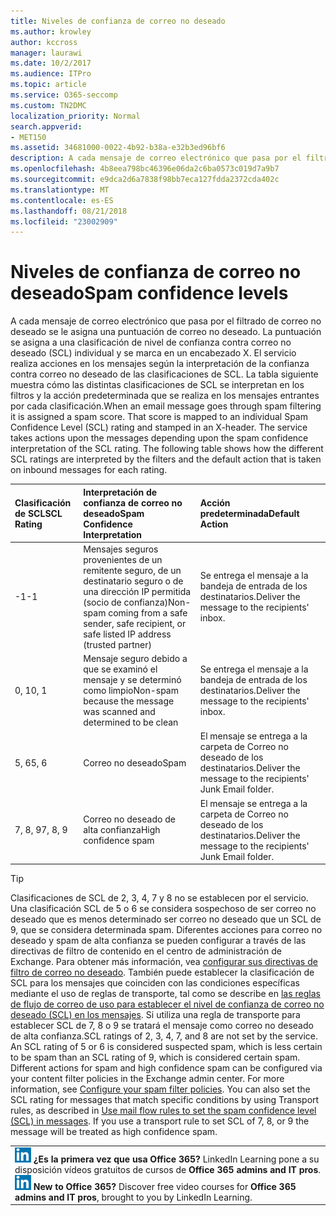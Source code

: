 ```yaml
---
title: Niveles de confianza de correo no deseado
ms.author: krowley
author: kccross
manager: laurawi
ms.date: 10/2/2017
ms.audience: ITPro
ms.topic: article
ms.service: O365-seccomp
ms.custom: TN2DMC
localization_priority: Normal
search.appverid:
- MET150
ms.assetid: 34681000-0022-4b92-b38a-e32b3ed96bf6
description: A cada mensaje de correo electrónico que pasa por el filtrado de correo no deseado se le asigna una puntuación de correo no deseado. La puntuación se asigna a una clasificación de nivel de confianza contra correo no deseado (SCL) individual y se marca en un encabezado X. El servicio realiza acciones en los mensajes según la interpretación de la confianza contra correo no deseado de las clasificaciones de SCL. La tabla siguiente muestra cómo las distintas clasificaciones de SCL se interpretan en los filtros y la acción predeterminada que se realiza en los mensajes entrantes por cada clasificación.
ms.openlocfilehash: 4b8eea798bc46396e06da2c6ba0573c019d7a9b7
ms.sourcegitcommit: e9dca2d6a7838f98bb7eca127fdda2372cda402c
ms.translationtype: MT
ms.contentlocale: es-ES
ms.lasthandoff: 08/21/2018
ms.locfileid: "23002909"
---
```

# <a name="spam-confidence-levels"></a><span data-ttu-id="55801-106">Niveles de confianza de correo no deseado</span><span class="sxs-lookup"><span data-stu-id="55801-106">Spam confidence levels</span></span>

<span data-ttu-id="55801-p102">A cada mensaje de correo electrónico que pasa por el filtrado de correo no deseado se le asigna una puntuación de correo no deseado. La puntuación se asigna a una clasificación de nivel de confianza contra correo no deseado (SCL) individual y se marca en un encabezado X. El servicio realiza acciones en los mensajes según la interpretación de la confianza contra correo no deseado de las clasificaciones de SCL. La tabla siguiente muestra cómo las distintas clasificaciones de SCL se interpretan en los filtros y la acción predeterminada que se realiza en los mensajes entrantes por cada clasificación.</span><span class="sxs-lookup"><span data-stu-id="55801-p102">When an email message goes through spam filtering it is assigned a spam score. That score is mapped to an individual Spam Confidence Level (SCL) rating and stamped in an X-header. The service takes actions upon the messages depending upon the spam confidence interpretation of the SCL rating. The following table shows how the different SCL ratings are interpreted by the filters and the default action that is taken on inbound messages for each rating.</span></span>
  
|<span data-ttu-id="55801-111">**Clasificación de SCL**</span><span class="sxs-lookup"><span data-stu-id="55801-111">**SCL Rating**</span></span>|<span data-ttu-id="55801-112">**Interpretación de confianza de correo no deseado**</span><span class="sxs-lookup"><span data-stu-id="55801-112">**Spam Confidence Interpretation**</span></span>|<span data-ttu-id="55801-113">**Acción predeterminada**</span><span class="sxs-lookup"><span data-stu-id="55801-113">**Default Action**</span></span>|
|:-----|:-----|:-----|
|<span data-ttu-id="55801-114">-1</span><span class="sxs-lookup"><span data-stu-id="55801-114">-1</span></span>  <br/> |<span data-ttu-id="55801-115">Mensajes seguros provenientes de un remitente seguro, de un destinatario seguro o de una dirección IP permitida (socio de confianza)</span><span class="sxs-lookup"><span data-stu-id="55801-115">Non-spam coming from a safe sender, safe recipient, or safe listed IP address (trusted partner)</span></span>  <br/> |<span data-ttu-id="55801-116">Se entrega el mensaje a la bandeja de entrada de los destinatarios.</span><span class="sxs-lookup"><span data-stu-id="55801-116">Deliver the message to the recipients' inbox.</span></span>  <br/> |
|<span data-ttu-id="55801-117">0, 1</span><span class="sxs-lookup"><span data-stu-id="55801-117">0, 1</span></span>  <br/> |<span data-ttu-id="55801-118">Mensaje seguro debido a que se examinó el mensaje y se determinó como limpio</span><span class="sxs-lookup"><span data-stu-id="55801-118">Non-spam because the message was scanned and determined to be clean</span></span>  <br/> |<span data-ttu-id="55801-119">Se entrega el mensaje a la bandeja de entrada de los destinatarios.</span><span class="sxs-lookup"><span data-stu-id="55801-119">Deliver the message to the recipients' inbox.</span></span>  <br/> |
|<span data-ttu-id="55801-120">5, 6</span><span class="sxs-lookup"><span data-stu-id="55801-120">5, 6</span></span>  <br/> | <span data-ttu-id="55801-121">Correo no deseado</span><span class="sxs-lookup"><span data-stu-id="55801-121">Spam</span></span>  <br/> |<span data-ttu-id="55801-122">El mensaje se entrega a la carpeta de Correo no deseado de los destinatarios.</span><span class="sxs-lookup"><span data-stu-id="55801-122">Deliver the message to the recipients' Junk Email folder.</span></span>  <br/> |
|<span data-ttu-id="55801-123">7, 8, 9</span><span class="sxs-lookup"><span data-stu-id="55801-123">7, 8, 9</span></span>  <br/> |<span data-ttu-id="55801-124">Correo no deseado de alta confianza</span><span class="sxs-lookup"><span data-stu-id="55801-124">High confidence spam</span></span>  <br/> |<span data-ttu-id="55801-125">El mensaje se entrega a la carpeta de Correo no deseado de los destinatarios.</span><span class="sxs-lookup"><span data-stu-id="55801-125">Deliver the message to the recipients' Junk Email folder.</span></span>  <br/> |
   
> [!TIP]
> <span data-ttu-id="55801-p103">Clasificaciones de SCL de 2, 3, 4, 7 y 8 no se establecen por el servicio. Una clasificación SCL de 5 o 6 se considera sospechoso de ser correo no deseado que es menos determinado ser correo no deseado que un SCL de 9, que se considera determinada spam. Diferentes acciones para correo no deseado y spam de alta confianza se pueden configurar a través de las directivas de filtro de contenido en el centro de administración de Exchange. Para obtener más información, vea [configurar sus directivas de filtro de correo no deseado](configure-your-spam-filter-policies.md). También puede establecer la clasificación de SCL para los mensajes que coinciden con las condiciones específicas mediante el uso de reglas de transporte, tal como se describe en [las reglas de flujo de correo de uso para establecer el nivel de confianza de correo no deseado (SCL) en los mensajes](use-mail-flow-rules-to-set-the-spam-confidence-level-scl-in-messages.md). Si utiliza una regla de transporte para establecer SCL de 7, 8 o 9 se tratará el mensaje como correo no deseado de alta confianza.</span><span class="sxs-lookup"><span data-stu-id="55801-p103">SCL ratings of 2, 3, 4, 7, and 8 are not set by the service. An SCL rating of 5 or 6 is considered suspected spam, which is less certain to be spam than an SCL rating of 9, which is considered certain spam. Different actions for spam and high confidence spam can be configured via your content filter policies in the Exchange admin center. For more information, see [Configure your spam filter policies](configure-your-spam-filter-policies.md). You can also set the SCL rating for messages that match specific conditions by using Transport rules, as described in [Use mail flow rules to set the spam confidence level (SCL) in messages](use-mail-flow-rules-to-set-the-spam-confidence-level-scl-in-messages.md). If you use a transport rule to set SCL of 7, 8, or 9 the message will be treated as high confidence spam.</span></span> 
  
||
|:-----|
|<span data-ttu-id="55801-p104">![El icono reducido de LinkedIn Learning](media/eac8a413-9498-4220-8544-1e37d1aaea13.png) **¿Es la primera vez que usa Office 365?**         LinkedIn Learning pone a su disposición vídeos gratuitos de cursos de **Office 365 admins and IT pros**.</span><span class="sxs-lookup"><span data-stu-id="55801-p104">![The short icon for LinkedIn Learning](media/eac8a413-9498-4220-8544-1e37d1aaea13.png) **New to Office 365?**         Discover free video courses for **Office 365 admins and IT pros**, brought to you by LinkedIn Learning.</span></span> |
   

